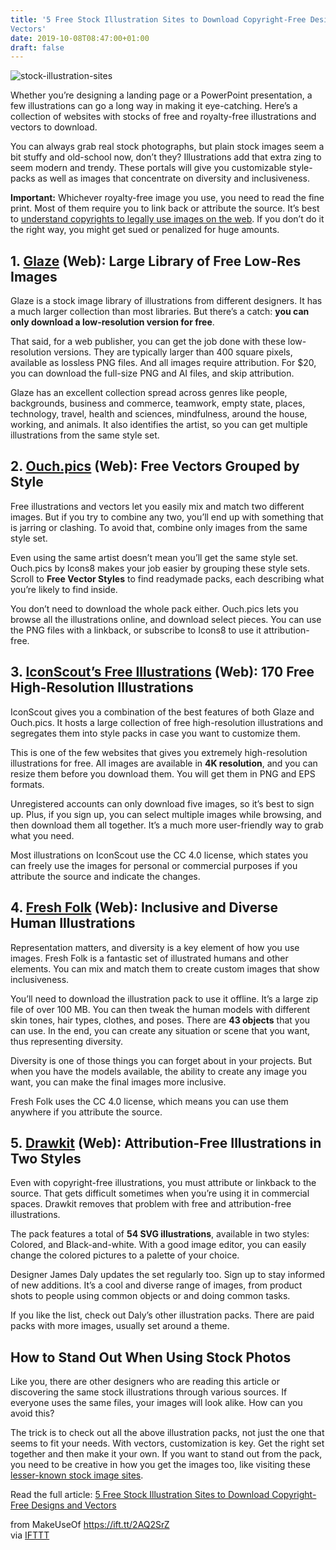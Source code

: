 ```yaml
---
title: '5 Free Stock Illustration Sites to Download Copyright-Free Designs and
Vectors'
date: 2019-10-08T08:47:00+01:00
draft: false
---
```


![stock-illustration-sites](https://static.makeuseof.com/wp-content/uploads/2019/10/stock-illustration-sites.jpg)

Whether you’re designing a landing page or a PowerPoint presentation, a few illustrations can go a long way in making it eye-catching. Here’s a collection of websites with stocks of free and royalty-free illustrations and vectors to download.

You can always grab real stock photographs, but plain stock images seem a bit stuffy and old-school now, don’t they? Illustrations add that extra zing to seem modern and trendy. These portals will give you customizable style-packs as well as images that concentrate on diversity and inclusiveness.

**Important:** Whichever royalty-free image you use, you need to read the fine print. Most of them require you to link back or attribute the source. It’s best to [understand copyrights to legally use images on the web](//www.makeuseof.com/tag/concerned-copyright-guide-legally-using-images-web/). If you don’t do it the right way, you might get sued or penalized for huge amounts.

1\. [Glaze](https://www.glazestock.com/) (Web): Large Library of Free Low-Res Images
------------------------------------------------------------------------------------

Glaze is a stock image library of illustrations from different designers. It has a much larger collection than most libraries. But there’s a catch: **you can only download a low-resolution version for free**.

That said, for a web publisher, you can get the job done with these low-resolution versions. They are typically larger than 400 square pixels, available as lossless PNG files. And all images require attribution. For $20, you can download the full-size PNG and AI files, and skip attribution.

Glaze has an excellent collection spread across genres like people, backgrounds, business and commerce, teamwork, empty state, places, technology, travel, health and sciences, mindfulness, around the house, working, and animals. It also identifies the artist, so you can get multiple illustrations from the same style set.

2\. [Ouch.pics](https://icons8.com/ouch) (Web): Free Vectors Grouped by Style
-----------------------------------------------------------------------------

Free illustrations and vectors let you easily mix and match two different images. But if you try to combine any two, you’ll end up with something that is jarring or clashing. To avoid that, combine only images from the same style set.

Even using the same artist doesn’t mean you’ll get the same style set. Ouch.pics by Icons8 makes your job easier by grouping these style sets. Scroll to **Free Vector Styles** to find readymade packs, each describing what you’re likely to find inside.

You don’t need to download the whole pack either. Ouch.pics lets you browse all the illustrations online, and download select pieces. You can use the PNG files with a linkback, or subscribe to Icons8 to use it attribution-free.

3\. [IconScout’s Free Illustrations](https://iconscout.com/free-illustrations) (Web): 170 Free High-Resolution Illustrations
----------------------------------------------------------------------------------------------------------------------------

IconScout gives you a combination of the best features of both Glaze and Ouch.pics. It hosts a large collection of free high-resolution illustrations and segregates them into style packs in case you want to customize them.

This is one of the few websites that gives you extremely high-resolution illustrations for free. All images are available in **4K resolution**, and you can resize them before you download them. You will get them in PNG and EPS formats.

Unregistered accounts can only download five images, so it’s best to sign up. Plus, if you sign up, you can select multiple images while browsing, and then download them all together. It’s a much more user-friendly way to grab what you need.

Most illustrations on IconScout use the CC 4.0 license, which states you can freely use the images for personal or commercial purposes if you attribute the source and indicate the changes.

4\. [Fresh Folk](https://fresh-folk.com/) (Web): Inclusive and Diverse Human Illustrations
------------------------------------------------------------------------------------------

Representation matters, and diversity is a key element of how you use images. Fresh Folk is a fantastic set of illustrated humans and other elements. You can mix and match them to create custom images that show inclusiveness.

You’ll need to download the illustration pack to use it offline. It’s a large zip file of over 100 MB. You can then tweak the human models with different skin tones, hair types, clothes, and poses. There are **43 objects** that you can use. In the end, you can create any situation or scene that you want, thus representing diversity.

Diversity is one of those things you can forget about in your projects. But when you have the models available, the ability to create any image you want, you can make the final images more inclusive.

Fresh Folk uses the CC 4.0 license, which means you can use them anywhere if you attribute the source.

5\. [Drawkit](https://www.drawkit.io/) (Web): Attribution-Free Illustrations in Two Styles
------------------------------------------------------------------------------------------

Even with copyright-free illustrations, you must attribute or linkback to the source. That gets difficult sometimes when you’re using it in commercial spaces. Drawkit removes that problem with free and attribution-free illustrations.

The pack features a total of **54 SVG illustrations**, available in two styles: Colored, and Black-and-white. With a good image editor, you can easily change the colored pictures to a palette of your choice.

Designer James Daly updates the set regularly too. Sign up to stay informed of new additions. It’s a cool and diverse range of images, from product shots to people using common objects or and doing common tasks.

If you like the list, check out Daly’s other illustration packs. There are paid packs with more images, usually set around a theme.

How to Stand Out When Using Stock Photos
----------------------------------------

Like you, there are other designers who are reading this article or discovering the same stock illustrations through various sources. If everyone uses the same files, your images will look alike. How can you avoid this?

The trick is to check out all the above illustration packs, not just the one that seems to fit your needs. With vectors, customization is key. Get the right set together and then make it your own. If you want to stand out from the pack, you need to be creative in how you get the images too, like visiting these [lesser-known stock image sites](//www.makeuseof.com/tag/free-stock-image-sites/).

Read the full article: [5 Free Stock Illustration Sites to Download Copyright-Free Designs and Vectors](https://www.makeuseof.com/tag/free-stock-illustration-sites-download-designs-vectors/)

  
  
from MakeUseOf https://ift.tt/2AQ2SrZ  
via [IFTTT](https://ifttt.com/?ref=da&site=blogger)